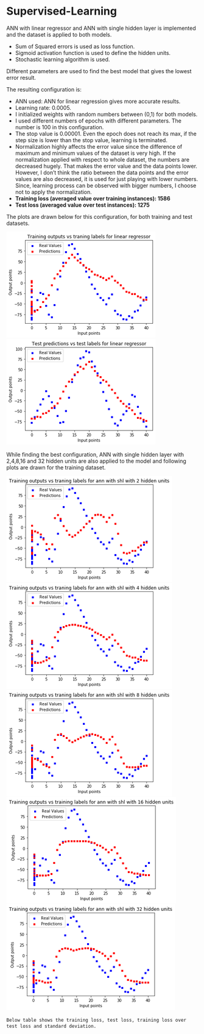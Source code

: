 # Supervised-Learning
 
ANN with linear regressor and ANN with single hidden layer is implemented and the dataset is applied to both models. 

* Sum of Squared errors is used as loss function.
* Sigmoid activation function is used to define the hidden units. 
* Stochastic learning algorithm is used. 

Different parameters are used to find the best model that gives the lowest error result. 

The resulting configuration is: 
* ANN used: ANN for linear regression gives more accurate results.
* Learning rate: 0.0005.
* I initialized weights with random numbers between (0,1) for both models. 
* I used different numbers of epochs with different parameters. The number is 100 in this configuration.
* The stop value is 0.00001. Even the epoch does not reach its max, if the step size is lower than the stop value, learning is terminated. 
* Normalization highly affects the error value since the difference of maximum and minimum values of the dataset is very high. If the normalization applied with respect to whole dataset, the numbers are decreased hugely. That makes the error value and the data points lower. However, I don’t think the ratio between the data points and the error values are also decreased, it is used for just playing with lower numbers. Since, learning process can be observed with bigger numbers, I choose not to apply the normalization. 
* **Training loss (averaged value over training instances): 1586**
* **Test loss (averaged value over test instances): 1275**

The plots are drawn below for this configuration, for both training and test datasets.

<img src="/img/training_lr.png">
<img src="/img/test_lr.png">

While finding the best configuration, ANN with single hidden layer with 2,4,8,16 and 32 hidden units are also applied to the model and following plots are drawn for the training dataset.  


<img src="/img/training_2.png">
<img src="/img/traning_4.png">
<img src="/img/traning_8.png">
<img src="/img/traning_16.png">
<img src="/img/traning_32.png">

	Below table shows the training loss, test loss, training loss over test loss and standard deviation. 
